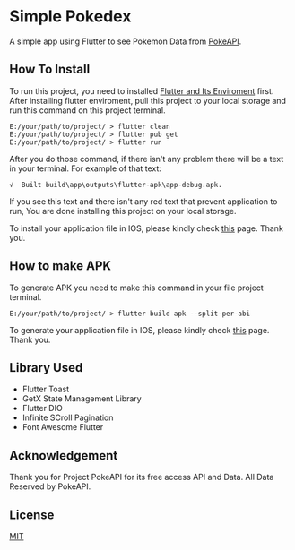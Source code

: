 # Simple Pokedex 

A simple app using Flutter to see Pokemon Data from [PokeAPI](https://pokeapi.co). 

## How To Install 

To run this project, you need to installed [Flutter and Its Enviroment](https://docs.flutter.dev/get-started/install) first. After installing flutter enviroment, pull this project to your local storage and run this command on this project terminal.

```
E:/your/path/to/project/ > flutter clean
E:/your/path/to/project/ > flutter pub get
E:/your/path/to/project/ > flutter run
```
After you do those command, if there isn't any problem there will be a text in your terminal. For example of that text:

```
√  Built build\app\outputs\flutter-apk\app-debug.apk.
```
If you see this text and there isn't any red text that prevent application to run, You are done installing this project on your local storage.

To install your application file in IOS, please kindly check [this](https://www.kobiton.com/blog/develop-deploy-and-test-flutter-apps) page. Thank you.

## How to make APK 

To generate APK you need to make this command in your file project terminal.

```
E:/your/path/to/project/ > flutter build apk --split-per-abi

```

To generate your application file in IOS, please kindly check [this](https://docs.flutter.dev/deployment/ios) page. Thank you.

## Library Used

- Flutter Toast
- GetX State Management Library
- Flutter DIO
- Infinite SCroll Pagination
- Font Awesome Flutter

## Acknowledgement

Thank you for Project PokeAPI for its free access API and Data. All Data Reserved by PokeAPI.


## License
[MIT](https://choosealicense.com/licenses/mit/)

